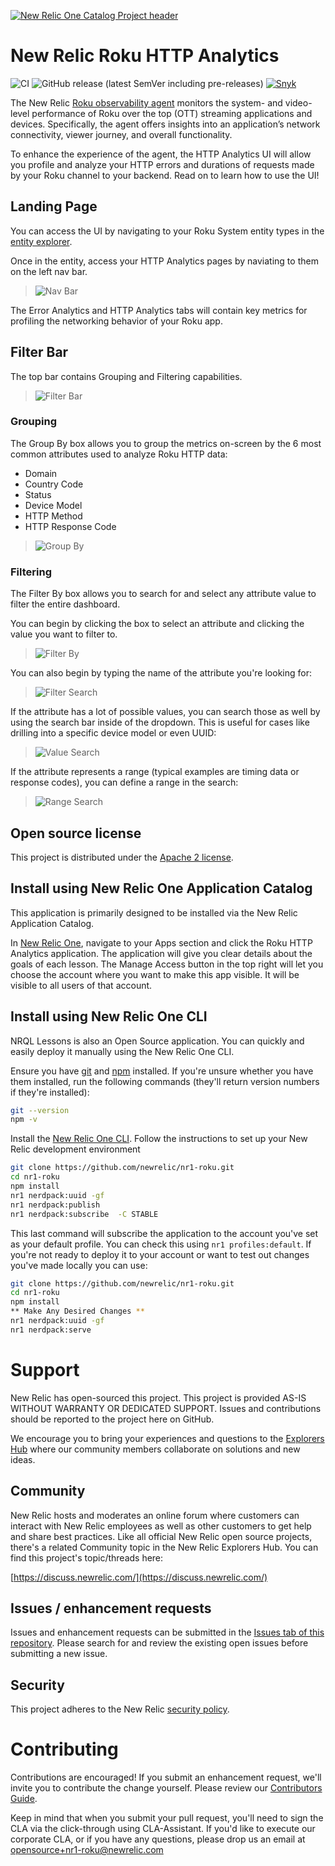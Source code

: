 [![New Relic One Catalog Project header](https://github.com/newrelic/opensource-website/raw/master/src/images/categories/New_Relic_One_Catalog_Project.png)](https://opensource.newrelic.com/oss-category/#new-relic-one-catalog-project)

# New Relic Roku HTTP Analytics

![CI](https://github.com/newrelic/nr1-roku/workflows/CI/badge.svg) ![GitHub release (latest SemVer including pre-releases)](https://img.shields.io/github/v/release/newrelic/nr1-roku?include_prereleases&sort=semver) [![Snyk](https://snyk.io/test/github/newrelic/nr1-roku/badge.svg)](https://snyk.io/test/github/newrelic/nr1-roku)

The New Relic [Roku observability agent](https://newrelic.com/instant-observability/roku) monitors the system- and video- level performance of Roku over the top (OTT) streaming applications and devices. Specifically, the agent offers insights into an application’s network connectivity, viewer journey, and overall functionality. 

To enhance the experience of the agent, the HTTP Analytics UI will allow you profile and analyze your HTTP errors and durations of requests made by your Roku channel to your backend. Read on to learn how to use the UI!

## Landing Page

You can access the UI by navigating to your Roku System entity types in the [entity explorer](https://docs.newrelic.com/docs/new-relic-solutions/new-relic-one/core-concepts/new-relic-explorer-view-performance-across-apps-services-hosts/).

Once in the entity, access your HTTP Analytics pages by naviating to them on the left nav bar.

>![Nav Bar](./screenshots/1-landing-page.png)

The Error Analytics and HTTP Analytics tabs will contain key metrics for profiling the networking behavior of your Roku app.

## Filter Bar

The top bar contains Grouping and Filtering capabilities.

>![Filter Bar](./screenshots/2-filter-bar-callout.png)

### Grouping
The Group By box allows you to group the metrics on-screen by the 6 most common attributes used to analyze Roku HTTP data:

- Domain
- Country Code
- Status
- Device Model
- HTTP Method
- HTTP Response Code

>![Group By](./screenshots/3-group-function.png)

### Filtering
The Filter By box allows you to search for and select any attribute value to filter the entire dashboard.

You can begin by clicking the box to select an attribute and clicking the value you want to filter to.
>![Filter By](./screenshots/4-fiter-one-value.png)

You can also begin by typing the name of the attribute you're looking for:
>![Filter Search](./screenshots/5-filter-type-search-key.png)

If the attribute has a lot of possible values, you can search those as well by using the search bar inside of the dropdown. This is useful for cases like drilling into a specific device model or even UUID:
>![Value Search](./screenshots/6-filter-type-search-value.png)

If the attribute represents a range (typical examples are timing data or response codes), you can define a range in the search:
>![Range Search](./screenshots/7-filter-type-search-value-range.png)

## Open source license

This project is distributed under the [Apache 2 license](LICENSE).

## Install using New Relic One Application Catalog

This application is primarily designed to be installed via the New Relic Application Catalog.

In [New Relic One](https://one.newrelic.com), navigate to your Apps section and click the Roku HTTP Analytics application. The application will give you clear details about the goals of each lesson. The Manage Access button in the top right will let you choose the account where you want to make this app visible. It will be visible to all users of that account.

## Install using New Relic One CLI

NRQL Lessons is also an Open Source application. You can quickly and easily deploy it manually using the New Relic One CLI.

Ensure you have [git](https://git-scm.com/book/en/v2/Getting-Started-Installing-Git) and [npm](https://www.npmjs.com/get-npm) installed. If you're unsure whether you have them installed, run the following commands (they'll return version numbers if they're installed):

```bash
git --version
npm -v
```

Install the [New Relic One CLI](https://one.newrelic.com/launcher/developer-center.launcher). Follow the instructions to set up your New Relic development environment

```bash
git clone https://github.com/newrelic/nr1-roku.git
cd nr1-roku
npm install
nr1 nerdpack:uuid -gf
nr1 nerdpack:publish
nr1 nerdpack:subscribe  -C STABLE
```
This last command will subscribe the application to the account you've set as your default profile. You can check this using `nr1 profiles:default`. If you're not ready to deploy it to your account or want to test out changes you've made locally you can use:

```bash
git clone https://github.com/newrelic/nr1-roku.git
cd nr1-roku
npm install
** Make Any Desired Changes **
nr1 nerdpack:uuid -gf
nr1 nerdpack:serve
```


# Support

New Relic has open-sourced this project. This project is provided AS-IS WITHOUT WARRANTY OR DEDICATED SUPPORT. Issues and contributions should be reported to the project here on GitHub.

We encourage you to bring your experiences and questions to the [Explorers Hub](https://discuss.newrelic.com) where our community members collaborate on solutions and new ideas.

## Community

New Relic hosts and moderates an online forum where customers can interact with New Relic employees as well as other customers to get help and share best practices. Like all official New Relic open source projects, there's a related Community topic in the New Relic Explorers Hub. You can find this project's topic/threads here:

[https://discuss.newrelic.com/](https://discuss.newrelic.com/)

## Issues / enhancement requests

Issues and enhancement requests can be submitted in the [Issues tab of this repository](https://github.com/newrelic/nr1-roku/issues). Please search for and review the existing open issues before submitting a new issue.

## Security
This project adheres to the New Relic [security policy](https://github.com/newrelic/nr1-roku/security/policy).

# Contributing

Contributions are encouraged! If you submit an enhancement request, we'll invite you to contribute the change yourself. Please review our [Contributors Guide](CONTRIBUTING.md).

Keep in mind that when you submit your pull request, you'll need to sign the CLA via the click-through using CLA-Assistant. If you'd like to execute our corporate CLA, or if you have any questions, please drop us an email at opensource+nr1-roku@newrelic.com
